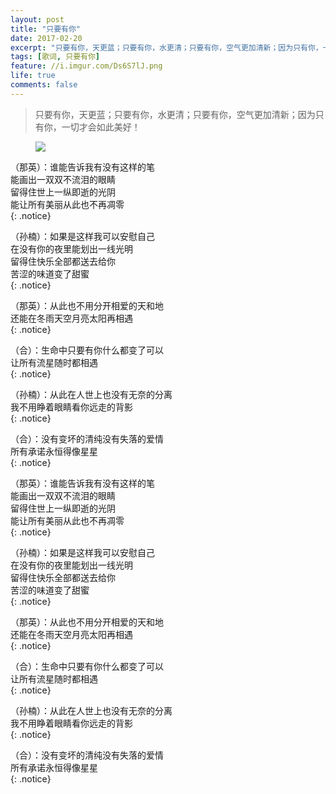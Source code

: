 ```yaml
---
layout: post
title: "只要有你"
date: 2017-02-20
excerpt: "只要有你，天更蓝；只要有你，水更清；只要有你，空气更加清新；因为只有你，一切才会如此美好！"
tags: [歌词, 只要有你]
feature: //i.imgur.com/Ds6S7lJ.png
life: true
comments: false
---
```


> 只要有你，天更蓝；只要有你，水更清；只要有你，空气更加清新；因为只有你，一切才会如此美好！

<figure>
	<a href="{{ site.staticUrl }}/image/jpg/heart.jpg"><img src="{{ site.staticUrl }}/image/jpg/heart.jpg" /></a>
</figure>

（那英）：谁能告诉我有没有这样的笔<br/>
能画出一双双不流泪的眼睛<br/>
留得住世上一纵即逝的光阴<br/>
能让所有美丽从此也不再凋零<br/>
{: .notice}

（孙楠）：如果是这样我可以安慰自己<br/>
在没有你的夜里能划出一线光明<br/>
留得住快乐全部都送去给你<br/>
苦涩的味道变了甜蜜<br/>
{: .notice}

（那英）：从此也不用分开相爱的天和地<br/>
还能在冬雨天空月亮太阳再相遇<br/>
{: .notice}

（合）：生命中只要有你什么都变了可以<br/>
让所有流星随时都相遇<br/>
{: .notice}

（孙楠）：从此在人世上也没有无奈的分离<br/>
我不用睁着眼睛看你远走的背影<br/>
{: .notice}

（合）：没有变坏的清纯没有失落的爱情<br/>
所有承诺永恒得像星星<br/>
{: .notice}

（那英）：谁能告诉我有没有这样的笔<br/>
能画出一双双不流泪的眼睛<br/>
留得住世上一纵即逝的光阴<br/>
能让所有美丽从此也不再凋零<br/>
{: .notice}

（孙楠）：如果是这样我可以安慰自己<br/>
在没有你的夜里能划出一线光明<br/>
留得住快乐全部都送去给你<br/>
苦涩的味道变了甜蜜<br/>
{: .notice}

（那英）：从此也不用分开相爱的天和地<br/>
还能在冬雨天空月亮太阳再相遇<br/>
{: .notice}

（合）：生命中只要有你什么都变了可以<br/>
让所有流星随时都相遇<br/>
{: .notice}

（孙楠）：从此在人世上也没有无奈的分离<br/>
我不用睁着眼睛看你远走的背影<br/>
{: .notice}

（合）：没有变坏的清纯没有失落的爱情<br/>
所有承诺永恒得像星星<br/>
{: .notice}